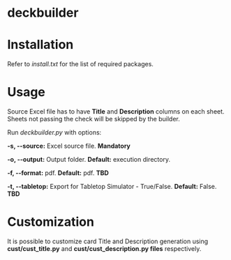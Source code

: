 # deckbuilder

# Installation
Refer to *install.txt* for the list of required packages.

# Usage
Source Excel file has to have **Title** and **Description** columns on each sheet.
Sheets not passing the check will be skipped by the builder.

Run *deckbuilder.py* with options:

**-s, --source:** Excel source file. **Mandatory**

**-o, --output:** Output folder. **Default:** execution directory.
 
**-f, --format:** pdf. **Default:** pdf. **TBD**
 
**-t, --tabletop:** Export for Tabletop Simulator - True/False. **Default:** False. **TBD**

# Customization
It is possible to customize card Title and Description generation using **cust/cust_title.py** and **cust/cust_description.py files** respectively.

